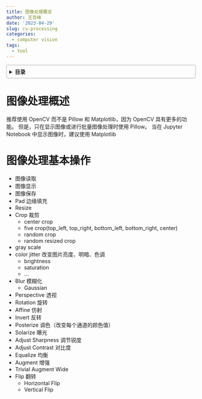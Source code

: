 ```yaml
---
title: 图像处理概览
author: 王哲峰
date: '2023-04-29'
slug: cv-processing
categories:
  - computer vision
tags:
  - tool
---
```


<style>
details {
    border: 1px solid #aaa;
    border-radius: 4px;
    padding: .5em .5em 0;
}
summary {
    font-weight: bold;
    margin: -.5em -.5em 0;
    padding: .5em;
}
details[open] {
    padding: .5em;
}
details[open] summary {
    border-bottom: 1px solid #aaa;
    margin-bottom: .5em;
}
</style>

<details><summary>目录</summary><p>

- [图像处理概述](#图像处理概述)
- [图像处理基本操作](#图像处理基本操作)
</p></details><p></p>

# 图像处理概述

推荐使用 OpenCV 而不是 Pillow 和 Matplotlib，因为 OpenCV 具有更多的功能。
但是，只在显示图像或进行批量图像处理时使用 Pillow。
当在 Jupyter Notebook 中显示图像时，建议使用 Matplotlib

# 图像处理基本操作

* 图像读取
* 图像显示
* 图像保存
* Pad 边缘填充
* Resize
* Crop 裁剪
    - center crop
    - five crop(top_left, top_right, bottom_left, bottom_right, center)
    - random crop
    - random resized crop
* gray scale
* color jitter 改变图片亮度、明暗、色调
    - brightness
    - saturation
    - ...
* Blur 模糊化
    - Gaussian
* Perspective 透视 
* Rotation 旋转
* Affine 仿射
* Invert 反转
* Posterize 调色（改变每个通道的颜色值）
* Solarize 曝光
* Adjust Sharpness 调节锐度
* Adjust Contrast 对比度
* Equalize 均衡
* Augment 增强
* Trivial Augment Wide
* Flip 翻转
    - Horizontal Flip
    - Vertical Flip

